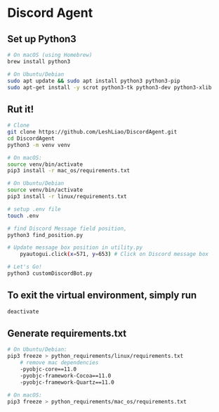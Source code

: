 # Discord Agent

## **Set up Python3**

```bash
# On macOS (using Homebrew)
brew install python3

# On Ubuntu/Debian
sudo apt update && sudo apt install python3 python3-pip
sudo apt-get install -y scrot python3-tk python3-dev python3-xlib
```

## Rut it!

```bash
# Clone
git clone https://github.com/LeshLiao/DiscordAgent.git
cd DiscordAgent
python3 -m venv venv

# On macOS:
source venv/bin/activate
pip3 install -r mac_os/requirements.txt

# On Ubuntu/Debian
source venv/bin/activate
pip3 install -r linux/requirements.txt

# setup .env file
touch .env

# find Discord Message field position,
python3 find_position.py

# Update message box position in utility.py
    pyautogui.click(x=571, y=653) # Click on Discord message box

# Let's Go!
python3 customDiscordBot.py
```

## To exit the virtual environment, simply run

```bash
deactivate
```

## Generate requirements.txt

```bash
# On Ubuntu/Debian:
pip3 freeze > python_requirements/linux/requirements.txt
    # remove mac dependencies
    -pyobjc-core==11.0
    -pyobjc-framework-Cocoa==11.0
    -pyobjc-framework-Quartz==11.0

# On macOS:
pip3 freeze > python_requirements/mac_os/requirements.txt
```
